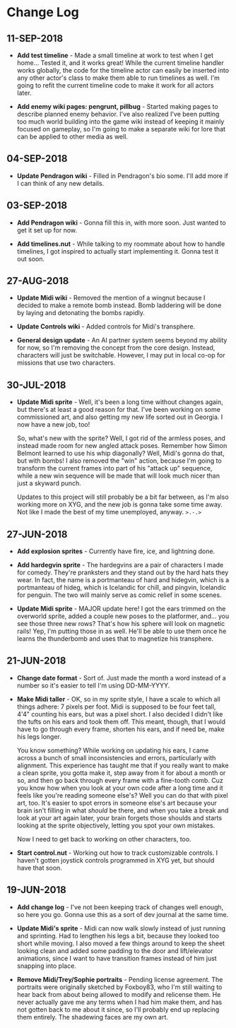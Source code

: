 # Change Log

## 11-SEP-2018

* **Add test timeline** - Made a small timeline at work to test when I get home... Tested it, and it works great! While the current timeline handler works globally, the code for the timeline actor can easily be inserted into any other actor's class to make them able to run timelines as well. I'm going to refit the current timeline code to make it work for all actors later.

* **Add enemy wiki pages: pengrunt, pillbug** - Started making pages to describe planned enemy behavior. I've also realized I've been putting too much world building into the game wiki instead of keeping it mainly focused on gameplay, so I'm going to make a separate wiki for lore that can be applied to other media as well.

## 04-SEP-2018

* **Update Pendragon wiki** - Filled in Pendragon's bio some. I'll add more if I can think of any new details.

## 03-SEP-2018

* **Add Pendragon wiki** - Gonna fill this in, with more soon. Just wanted to get it set up for now.

* **Add timelines.nut** - While talking to my roommate about how to handle timelines, I got inspired to actually start implementing it. Gonna test it out soon.

## 27-AUG-2018

* **Update Midi wiki** - Removed the mention of a wingnut because I decided to make a remote bomb instead. Bomb laddering will be done by laying and detonating the bombs rapidly.

* **Update Controls wiki** - Added controls for Midi's transphere.

* **General design update** - An AI partner system seems beyond my ability for now, so I'm removing the concept from the core design. Instead, characters will just be switchable. However, I may put in local co-op for missions that use two characters.

## 30-JUL-2018

* **Update Midi sprite** - Well, it's been a long time without changes again, but there's at least a good reason for that. I've been working on some commissioned art, and also getting my new life sorted out in Georgia. I now have a new job, too!

  So, what's new with the sprite? Well, I got rid of the armless poses, and instead made room for new angled attack poses. Remember how Simon Belmont learned to use his whip diagonally? Well, Midi's gonna do that, but with bombs! I also removed the "win" action, because I'm going to transform the current frames into part of his "attack up" sequence, while a new win sequence will be made that will look much nicer than just a skyward punch.

  Updates to this project will still probably be a bit far between, as I'm also working more on XYG, and the new job is gonna take some time away. Not like I made the best of my time unemployed, anyway. `>.-.>`

## 27-JUN-2018

* **Add explosion sprites** - Currently have fire, ice, and lightning done.

* **Add hardegvin sprite** - The hardegvins are a pair of characters I made for comedy. They're pranksters and they stand out by the hard hats they wear. In fact, the name is a portmanteau of hard and hidegvin, which is a portmanteau of hideg, which is Icelandic for chill, and pingvin, Icelandic for penguin. The two will mainly serve as comic relief in some scenes.

* **Update Midi sprite** - MAJOR update here! I got the ears trimmed on the overworld sprite, added a couple new poses to the platformer, and... you see those three new rows? That's how his sphere will look on magnetic rails! Yep, I'm putting those in as well. He'll be able to use them once he learns the thunderbomb and uses that to magnetize his transphere.

## 21-JUN-2018

* **Change date format** - Sort of. Just made the month a word instead of a number so it's easier to tell I'm using DD-MM-YYYY.

* **Make Midi taller** - OK, so in my sprite style, I have a scale to which all things adhere: 7 pixels per foot. Midi is supposed to be four feet tall, 4'4" counting his ears, but was a pixel short. I also decided I didn't like the tufts on his ears and took them off. This meant, though, that I would have to go through every frame, shorten his ears, and if need be, make his legs longer.

  You know something? While working on updating his ears, I came across a bunch of small inconsistencies and errors, particularly with alignment. This experience has taught me that if you really want to make a clean sprite, you gotta make it, step away from it for about a month or so, and then go back through every frame with a fine-tooth comb. Cuz you know how when you look at your own code after a long time and it feels like you're reading someone else's? Well you can do that with pixel art, too. It's easier to spot errors in someone else's art because your brain isn't filling in what *should* be there, and when you take a break and look at your art again later, your brain forgets those shoulds and starts looking at the sprite objectively, letting you spot your own mistakes.

	Now I need to get back to working on other characters, too.

* **Start control.nut** - Working out how to track customizable controls. I haven't gotten joystick controls programmed in XYG yet, but should have that soon.

## 19-JUN-2018

* **Add change log** - I've not been keeping track of changes well enough, so here you go. Gonna use this as a sort of dev journal at the same time.

* **Update Midi's sprite** - Midi can now walk slowly instead of just running and sprinting. Had to lengthen his legs a bit, because they looked too short while moving. I also moved a few things around to keep the sheet looking clean and added some padding to the door and lift/elevator animations, since I want to have transition frames instead of him just snapping into place.

* **Remove Midi/Trey/Sophie portraits** - Pending license agreement. The portraits were originally sketched by Foxboy83, who I'm still waiting to hear back from about being allowed to modify and relicense them. He never actually gave me any terms when I had him make them, and has not gotten back to me about it since, so I'll probably end up replacing them entirely. The shadewing faces are my own art.
